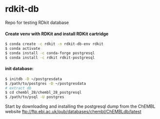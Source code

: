 # rdkit-db
Repo for testing RDkit database

#### Create venv with RDKit and install RDKit cartridge 
```bash
$ conda create -c rdkit -n rdkit-db-env rdkit
$ conda activate 
$ conda install -c conda-forge postgresql
$ conda install -c rdkit rdkit-postgresql
```

#### init database:
```bash
$ initdb -D ~/postgresdata
$ /path/to/postgres -D ~/postgresdata
# extract db
$ cd chembl_28/chembl_28_postgresql
$ /path/to/psql -U postgres
```

Start by downloading and installing the postgresql dump from the ChEMBL website ftp://ftp.ebi.ac.uk/pub/databases/chembl/ChEMBLdb/latest
